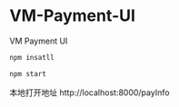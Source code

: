 # VM-Payment-UI
VM Payment UI
``` javascript
npm insatll
```
``` javascript
npm start
```
本地打开地址
http://localhost:8000/payInfo